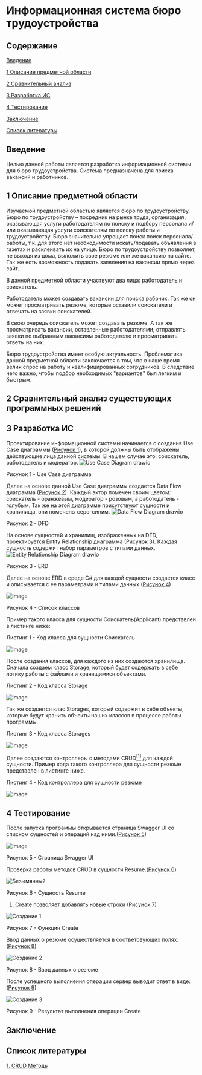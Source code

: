 # Информационная система бюро трудоустройства
## Содержание  

[Введение](#introduction)  

[1 Описание предметной области](#domainDescription)  

[2 Сравнительный анализ](#existingSoftware)

[3 Разработка ИС](#design)    

[4 Тестирование](#testing)

[Заключение](#conclusion)  

[Список литературы](#literature)

<a name="introduction"/>

## Введение
Целью данной работы является разработка информационной системы для бюро трудоустройства. Система предназначена для поиска вакансий и работников.
<a name="domainDescription"/>

## 1 Описание предметной области
Изучаемой предметной областью является бюро по трудоустройству. Бюро по трудоустройству – посредник на рынке труда, организация, оказывающая услуги работодателям по поиску и подбору персонала и/или оказывающая услуги соискателям по поиску работы и трудоустройству. Бюро значительно упрощает поиск поиск персонала/работы, т.к. для этого нет необходимости искать/подавать объявления в газетах и расклеивать их на улице. Бюро по трудоустройству позволяет, не выходя из дома, выложить свое резюме или же вакансию на сайте. Так же есть возможность подавать заявления на вакансии прямо через сайт. 

В данной предметной области участвуют два лица: работодатель и соискатель. 

Работодатель может создавать вакансии для поиска рабочих. Так же он может просматривать резюме, которые оставили соискатели и отвечать на заявки соискателей.

В свою очередь соискатель может создавать резюме. А так же просматривать вакансии, оставленные работодателями, отправлять заявки по выбранным вакансиям работодателю и просматривать ответы на них.

Бюро трудоустройства имеет особую актуальность. Проблематика данной предметной области заключается в том, что в наше время велик спрос на работу и квалифицированных сотрудников. В следствие чего важно, чтобы подбор необходимых "вариантов" был легким и быстрым. 
<a name="existingSoftware"/>

## 2 Сравнительный анализ существующих программных решений


<a name="design"/>

## 3 Разработка ИС
Проектирование информационной системы начинается с создания Use Case диаграммы ([Рисунок 1](#picture1)), в которой должны быть отображены действующие лица данной системы. В нашем случае это: соискатель, работодатель и модератор. 
<a name="picture1"/>
![Use Case Diagram drawio](https://user-images.githubusercontent.com/91204498/144711285-85f34aed-57e6-4a1f-a9a9-b55c88bc874b.png)

Рисунок 1 - Use Case диаграмма

Далее на основе данной Use Case диаграммы создается Data Flow диаграмма ([Рисунок 2](#picture2)). Каждый эктор помечен своим цветом: соискатель - оранжевым, модератор - розовым, а работодатель - голубым. Так же на этой диаграмме присутствуют сущности и хранилища, они помечены серо-синим.
<a name="picture2"/>
![Data Flow Diagram drawio](https://user-images.githubusercontent.com/91204498/144711322-5fb30c7a-ddc0-4bd6-995f-7b9ae7518c5c.png)

Рисунок 2 - DFD

На основе сущностей и хранилищ, изображенных на DFD, проектируется Entity Relationship диаграмма ([Рисунок 3](#picture3)). Каждая сущность содержит набор параметров с типами данных.
<a name="picture3"/>
![Entity Relationship Diagram drawio](https://user-images.githubusercontent.com/91204498/144753346-33fca7df-bf97-4034-904a-6be335beaf74.png)

Рисунок 3 - ERD

Далее на основе ERD в среде C# для каждой сущности создается класс и описывается с ее параметрами и типами данных.([Рисунок 4](#picture4))
<a name="picture4"/>

![image](https://user-images.githubusercontent.com/91204498/144712669-bb665c79-b9bc-4f20-9812-32d216d2ad57.png)

Рисунок 4 - Список классов 

Пример такого класса для сущности Соискатель(Applicant) представлен в листинге ниже:

Листинг 1 - Код класса для сущности Соискатель

![image](https://user-images.githubusercontent.com/91204498/144720688-d34bc5d0-7ef1-4019-b5fd-e7ce226da2ed.png)

После создания классов, для каждого из них создаются хранилища. Сначала создаем класс Stоrage, который будет содержать в себе логику работы с файлами и хранящимися объектами.

Листинг 2 - Код класса Storage

![image](https://user-images.githubusercontent.com/91204498/146257777-c7b35f28-0fbd-499f-bf2d-9422d8027959.png)

Так же создается клас Storages, который содержит в себе объекты, которые будут хранить объекты наших классов в процессе работы программы.

Листинг 3 - Код класса Storages

![image](https://user-images.githubusercontent.com/91204498/146259711-6395cfa7-b803-4f6f-afaa-0ad2796e6c48.png)

Далее создаются контроллеры с методами CRUD[<sup>[1]</sup>](#sourse_1) для каждой сущности. Пример кода такого контроллера для сущности резюме представлен в листинге ниже.

Листинг 4 - Код контроллера для сущности резюме

![image](https://user-images.githubusercontent.com/91204498/146261854-924e2be0-0ff0-4fd9-917c-04afac01f27a.png)

<a name="testing"/>

## 4 Тестирование

После запуска программы открывается страница Swagger UI со списком сущностей и операций над ними.([Рисунок 5](#picture5))
<a name="picture5"/>

![image](https://user-images.githubusercontent.com/91204498/146639800-860b21d8-f694-4c92-901c-35cde9cde3ab.png)

Рисунок 5 - Страница Swagger UI

Проверка работы методов CRUD в сущности Resume.([Рисунок 6](#picture6))
<a name="picture6"/>

![Безымянный](https://user-images.githubusercontent.com/91204498/146641079-2e8b6fd9-aef2-4a76-8e32-3c3390412cde.png)

Рисунок 6 - Сущность Resume

1. Create позволяет добавлять новые строки ([Рисунок 7](#picture7))
<a name="picture7"/>

![Создание 1](https://user-images.githubusercontent.com/91204498/146642448-026298bd-3ad7-4de5-90fc-fa9ca8bbc9f7.png)

Рисунок 7 - Функция Create

Ввод данных о резюме осуществляется в соответсвующих полях.([Рисунок 8](#picture8))
<a name="picture8"/>

![Создание 2](https://user-images.githubusercontent.com/91204498/146642495-50efc7a1-f39f-4d9f-bcad-ed68cd4948a2.png)

Рисунок 8 - Ввод данных о резюме

После успешного выполнения операции сервер выводит ответ в виде:([Рисунок 9](#picture9))
<a name="picture8"/>

![Создание 3](https://user-images.githubusercontent.com/91204498/146642661-f7779736-1f69-4dd5-9db3-ea8107e3244b.png)

Рисунок 9 - Результат выполнения операции Create

<a name="conclusion"/>

## Заключение
<a name="literature"/>

## Список литературы
<a name="sourse_1"/>

[1. CRUD Методы](https://en.wikipedia.org/wiki/Create,_read,_update_and_delete)
